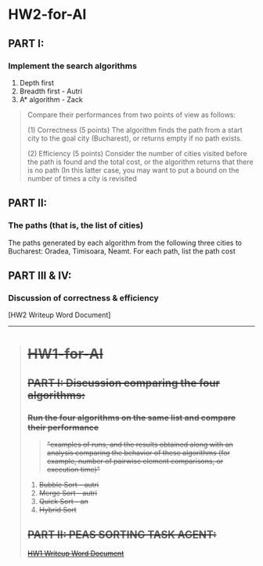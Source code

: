 # HW2-for-AI

## PART I:
### Implement the search algorithms
1. Depth first
2. Breadth first - Autri
3. A* algorithm - Zack

> Compare their performances from two points of view as follows:
> 
> (1) Correctness (5 points)
> The algorithm finds the path from a start city to the goal city (Bucharest), or returns empty if no path exists.
> 
> (2) Efficiency (5 points)
> Consider the number of cities visited before the path is found and the total cost, or the algorithm returns that there is no path (In this latter case, you may want to put a bound on the number of times a city is revisited

## PART II:
### The paths (that is, the list of cities) 
The paths generated by each algorithm from the following three cities
to Bucharest: Oradea, Timisoara, Neamt. For each path, list the path cost

## PART III & IV:
### Discussion of correctness & efficiency
[HW2 Writeup Word Document]



---
<s>
  
> # HW1-for-AI
> 
> ## PART I: Discussion comparing the four algorithms:
> ### Run the four algorithms on the same list and compare their performance
> > "examples of runs, and the results obtained along with an analysis comparing the behavior of these algorithms (for example, number of pairwise element comparisons, or execution time)"
>   
> 1. Bubble Sort - autri 
> 2. Merge Sort - autri
> 3. Quick Sort - an
> 4. Hybrid Sort
> 
> ## PART II: PEAS SORTING TASK AGENT:
> [HW1 Writeup Word Document](https://mailuc-my.sharepoint.com/:w:/r/personal/banerja2_mail_uc_edu/Documents/HW1-writeup.docx?d=w2e96dfe0c246447d9d228aa8e531c27b&csf=1&web=1&e=OmMk8Y)

</s>
